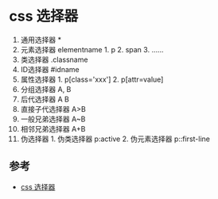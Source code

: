 # css 选择器

  1. 通用选择器 *
  2. 元素选择器 elementname
    1. p
    2. span
    3. ......
  3. 类选择器 .classname
  4. ID选择器 #idname
  5. 属性选择器
    1. p[class='xxx']
    2. p[attr=value]
  6. 分组选择器 A, B
  7. 后代选择器 A B
  8. 直接子代选择器 A>B
  9. 一般兄弟选择器 A~B
  10. 相邻兄弟选择器 A+B
  11. 伪选择器
    1. 伪类选择器 p:active
    2. 伪元素选择器 p::first-line

## 参考

- [css 选择器](https://developer.mozilla.org/zh-CN/docs/Web/CSS/CSS_Selectors)
